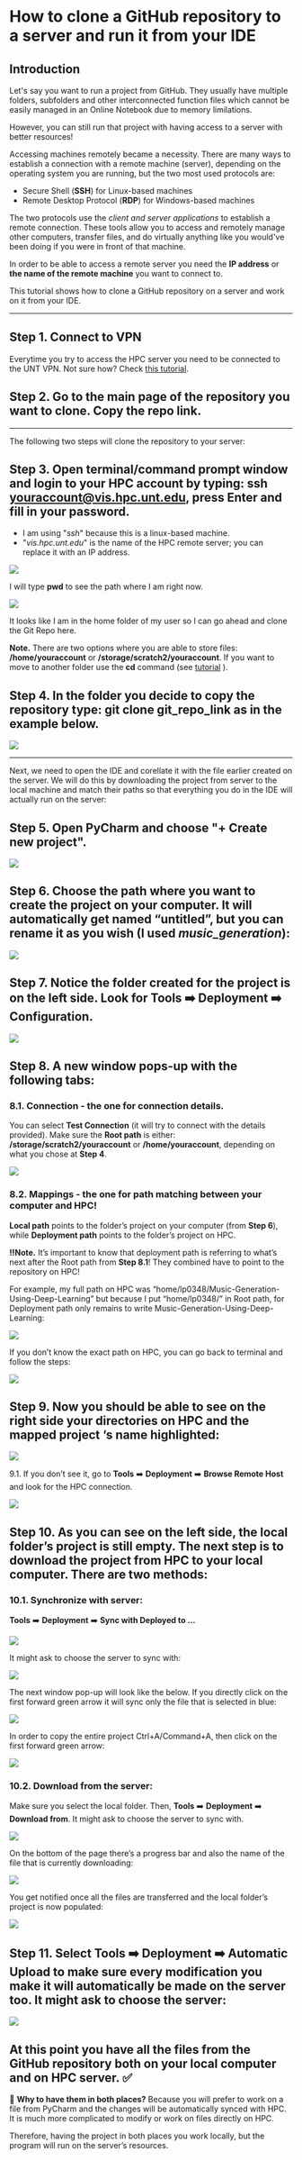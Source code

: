 # How to clone a GitHub repository to a server and run it from your IDE

## Introduction

Let's say you want to run a project from GitHub. They usually have multiple folders, subfolders and other interconnected function files which cannot be easily managed in an Online Notebook due to memory limilations. 

However, you can still run that project with having access to a server with better resources! 

Accessing machines remotely became a necessity. There are many ways to establish a connection with a remote machine (server), depending on the operating system you are running, but the two most used protocols are:
  - Secure Shell (**SSH**) for Linux-based machines
  - Remote Desktop Protocol (**RDP**) for Windows-based machines
  
The two protocols use the _client and server applications_ to establish a remote connection. These tools allow you to access and remotely manage other computers, transfer files, and do virtually anything like you would've been doing if you were in front of that machine.

In order to be able to access a remote server you need the **IP address** or **the name of the remote machine** you want to connect to.

This tutorial shows how to clone a GitHub repository on a server and work on it from your IDE.  

-------------------------------

## **Step 1.** Connect to VPN 
Everytime you try to access the HPC server you need to be connected to the UNT VPN. Not sure how? Check [this tutorial](https://itservices.cas.unt.edu/services/accounts-servers/articles/cisco-anyconnect-mobility-client-vpn).

## **Step 2.** Go to the main page of the repository you want to clone. Copy the repo link. 

-------------------

The following two steps will clone the repository to your server:

## **Step 3.** Open terminal/command prompt window and login to your HPC account by typing: **ssh youraccount@vis.hpc.unt.edu**, press Enter and fill in your password.

- I am using "_ssh_" because this is a linux-based machine.
- "_vis.hpc.unt.edu_" is the name of the HPC remote server; you can replace it with an IP address. 

![](https://github.com/laviniaflorentina/Tutorials/blob/master/images/clone1.png)

I will type **pwd** to see the path where I am right now.

![](https://github.com/laviniaflorentina/Tutorials/blob/master/images/clone2.png)

It looks like I am in the home folder of my user so I can go ahead and clone the Git Repo here. 

**Note.** There are two options where you are able to store files: **/home/youraccount** or **/storage/scratch2/youraccount**. If you want to move to another folder use the **cd** command (see [tutorial](https://www.geeksforgeeks.org/cd-command-in-linux-with-examples/) ).

## **Step 4.** In the folder you decide to copy the repository type: **git clone git_repo_link** as in the example below.

![](https://github.com/laviniaflorentina/Tutorials/blob/master/images/clone3.png)

-------------------

Next, we need to open the IDE and corellate it with the file earlier created on the server. We will do this by downloading the project from server to the local machine and match their paths so that everything you do in the IDE will actually run on the server: 


## **Step 5.** Open PyCharm and choose "**+ Create new project**".

![](https://github.com/laviniaflorentina/Tutorials/blob/master/images/clone4.png)

## **Step 6.** Choose the path where you want to create the project on your computer. It will automatically get named “untitled”, but you can rename it as you wish (I used _music_generation_):

![](https://github.com/laviniaflorentina/Tutorials/blob/master/images/clone5.png)

## **Step 7.** Notice the folder created for the project is on the left side. Look for **Tools** :arrow_right: **Deployment** :arrow_right: **Configuration**.

![](https://github.com/laviniaflorentina/Tutorials/blob/master/images/clone6.png)

## **Step 8.** A new window pops-up with the following tabs:

### 8.1. **Connection** - the one for connection details. 
You can select **Test Connection** (it will try to connect with the details provided). Make sure the **Root path** is either: **/storage/scratch2/youraccount** or **/home/youraccount**, depending on what you chose at **Step 4**.

![](https://github.com/laviniaflorentina/Tutorials/blob/master/images/clone7.png)

### 8.2. **Mappings** - the one for path matching between your computer and HPC! 
**Local path** points to the folder’s project on your computer (from **Step 6**), while **Deployment path** points to the folder’s project on HPC.

**:bangbang:Note.** It’s important to know that deployment path is referring to what’s next after the Root path from **Step 8.1**! They combined have to point to the repository on HPC! 

For example, my full path on HPC was “home/lp0348/Music-Generation-Using-Deep-Learning” but because I put “home/lp0348/” in Root path, for Deployment path only remains to write Music-Generation-Using-Deep-Learning:

![](https://github.com/laviniaflorentina/Tutorials/blob/master/images/clone8.png)

If you don’t know the exact path on HPC, you can go back to terminal and follow the steps:

![](https://github.com/laviniaflorentina/Tutorials/blob/master/images/clone9.png)

## **Step 9.** Now you should be able to see on the right side your directories on HPC and the mapped project ‘s name highlighted:

![](https://github.com/laviniaflorentina/Tutorials/blob/master/images/clone10.png)

9.1. If you don’t see it, go to **Tools** :arrow_right: **Deployment** :arrow_right: **Browse Remote Host** and look for the HPC connection.

![](https://github.com/laviniaflorentina/Tutorials/blob/master/images/clone11.png)

## **Step 10.** As you can see on the left side, the local folder’s project is still empty. The next step is to download the project from HPC to your local computer. There are two methods:

### 10.1. Synchronize with server: 
**Tools** :arrow_right: **Deployment** :arrow_right: **Sync with Deployed to …**

![](https://github.com/laviniaflorentina/Tutorials/blob/master/images/clone12.png)

It might ask to choose the server to sync with:

![](https://github.com/laviniaflorentina/Tutorials/blob/master/images/clone13.png)

The next window pop-up will look like the below. If you directly click on the first forward green arrow it will sync only the file that is selected in blue:

![](https://github.com/laviniaflorentina/Tutorials/blob/master/images/clone14.png)

In order to copy the entire project Ctrl+A/Command+A, then click on the first forward green arrow:

![](https://github.com/laviniaflorentina/Tutorials/blob/master/images/clone15.png)

### 10.2. Download from the server:

Make sure you select the local folder. Then, **Tools** :arrow_right: **Deployment** :arrow_right: **Download from**. It might ask to choose the server to sync with.

![](https://github.com/laviniaflorentina/Tutorials/blob/master/images/clone16.png)

On the bottom of the page there’s a progress bar and also the name of the file that is currently downloading: 

![](https://github.com/laviniaflorentina/Tutorials/blob/master/images/clone17.png)

You get notified once all the files are transferred and the local folder’s project is now populated:

![](https://github.com/laviniaflorentina/Tutorials/blob/master/images/clone18.png)

## **Step 11.** Select **Tools** :arrow_right: **Deployment** :arrow_right: **Automatic Upload** to make sure every modification you make it will automatically be made on the server too. It might ask to choose the server:

![](https://github.com/laviniaflorentina/Tutorials/blob/master/images/clone19.png)

## At this point you have all the files from the GitHub repository both on your local computer and on HPC server. :white_check_mark:

:thought_balloon: **Why to have them in both places?** Because you will prefer to work on a file from PyCharm and the changes will be automatically synced with HPC. It is much more complicated to modify or work on files directly on HPC. 

Therefore, having the project in both places you work locally, but the program will run on the server’s resources.









